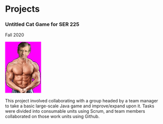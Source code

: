 # Projects

### Untitled Cat Game for SER 225
Fall 2020

![buff](assets/images/markBuffman.jpg)

This project involved collaborating with a group headed by a team manager to take a basic large-scale Java game and improve/expand upon it. Tasks were divided into consumable units using Scrum, and team members collaborated on those work units using Github.

